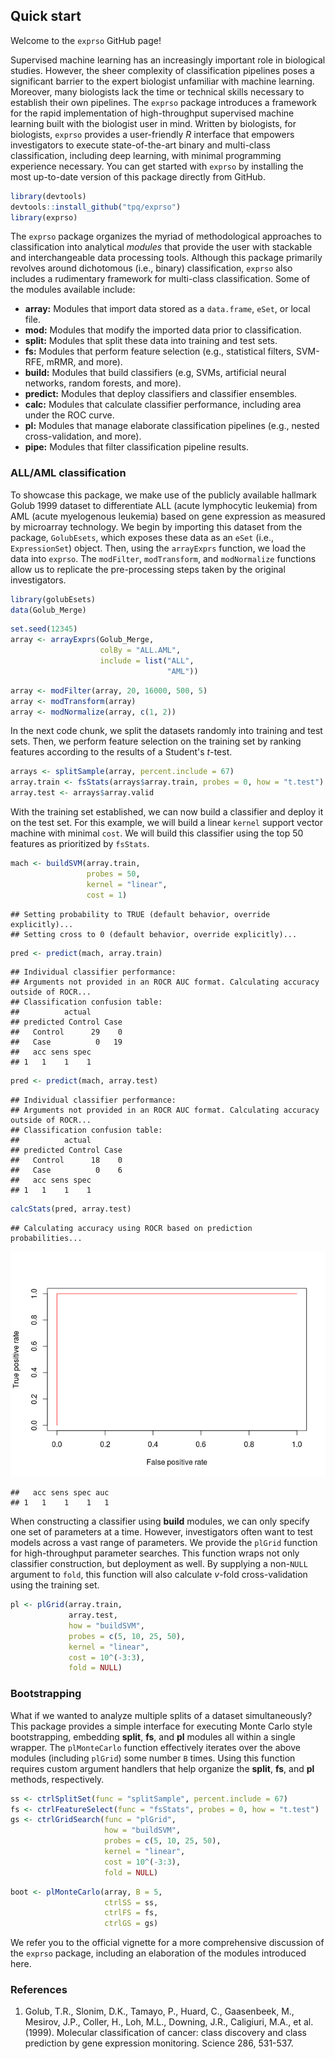 <!-- README.md is generated from README.Rmd. Please edit that file -->
Quick start
-----------

Welcome to the `exprso` GitHub page!

Supervised machine learning has an increasingly important role in biological studies. However, the sheer complexity of classification pipelines poses a significant barrier to the expert biologist unfamiliar with machine learning. Moreover, many biologists lack the time or technical skills necessary to establish their own pipelines. The `exprso` package introduces a framework for the rapid implementation of high-throughput supervised machine learning built with the biologist user in mind. Written by biologists, for biologists, `exprso` provides a user-friendly *R* interface that empowers investigators to execute state-of-the-art binary and multi-class classification, including deep learning, with minimal programming experience necessary. You can get started with `exprso` by installing the most up-to-date version of this package directly from GitHub.

``` r
library(devtools)
devtools::install_github("tpq/exprso")
library(exprso)
```

The `exprso` package organizes the myriad of methodological approaches to classification into analytical *modules* that provide the user with stackable and interchangeable data processing tools. Although this package primarily revolves around dichotomous (i.e., binary) classification, `exprso` also includes a rudimentary framework for multi-class classification. Some of the modules available include:

-   **array:** Modules that import data stored as a `data.frame`, `eSet`, or local file.
-   **mod:** Modules that modify the imported data prior to classification.
-   **split:** Modules that split these data into training and test sets.
-   **fs:** Modules that perform feature selection (e.g., statistical filters, SVM-RFE, mRMR, and more).
-   **build:** Modules that build classifiers (e.g, SVMs, artificial neural networks, random forests, and more).
-   **predict:** Modules that deploy classifiers and classifier ensembles.
-   **calc:** Modules that calculate classifier performance, including area under the ROC curve.
-   **pl:** Modules that manage elaborate classification pipelines (e.g., nested cross-validation, and more).
-   **pipe:** Modules that filter classification pipeline results.

### ALL/AML classification

To showcase this package, we make use of the publicly available hallmark Golub 1999 dataset to differentiate ALL (acute lymphocytic leukemia) from AML (acute myelogenous leukemia) based on gene expression as measured by microarray technology. We begin by importing this dataset from the package, `GolubEsets`, which exposes these data as an `eSet` (i.e., `ExpressionSet`) object. Then, using the `arrayExprs` function, we load the data into `exprso`. The `modFilter`, `modTransform`, and `modNormalize` functions allow us to replicate the pre-processing steps taken by the original investigators.

``` r
library(golubEsets)
data(Golub_Merge)
```

``` r
set.seed(12345)
array <- arrayExprs(Golub_Merge,
                    colBy = "ALL.AML",
                    include = list("ALL",
                                   "AML"))
```

``` r
array <- modFilter(array, 20, 16000, 500, 5)
array <- modTransform(array)
array <- modNormalize(array, c(1, 2))
```

In the next code chunk, we split the datasets randomly into training and test sets. Then, we perform feature selection on the training set by ranking features according to the results of a Student's *t*-test.

``` r
arrays <- splitSample(array, percent.include = 67)
array.train <- fsStats(arrays$array.train, probes = 0, how = "t.test")
array.test <- arrays$array.valid
```

With the training set established, we can now build a classifier and deploy it on the test set. For this example, we will build a linear `kernel` support vector machine with minimal `cost`. We will build this classifier using the top 50 features as prioritized by `fsStats`.

``` r
mach <- buildSVM(array.train,
                 probes = 50,
                 kernel = "linear",
                 cost = 1)
```

    ## Setting probability to TRUE (default behavior, override explicitly)...
    ## Setting cross to 0 (default behavior, override explicitly)...

``` r
pred <- predict(mach, array.train)
```

    ## Individual classifier performance:
    ## Arguments not provided in an ROCR AUC format. Calculating accuracy outside of ROCR...
    ## Classification confusion table:
    ##          actual
    ## predicted Control Case
    ##   Control      29    0
    ##   Case          0   19
    ##   acc sens spec
    ## 1   1    1    1

``` r
pred <- predict(mach, array.test)
```

    ## Individual classifier performance:
    ## Arguments not provided in an ROCR AUC format. Calculating accuracy outside of ROCR...
    ## Classification confusion table:
    ##          actual
    ## predicted Control Case
    ##   Control      18    0
    ##   Case          0    6
    ##   acc sens spec
    ## 1   1    1    1

``` r
calcStats(pred, array.test)
```

    ## Calculating accuracy using ROCR based on prediction probabilities...

![](README_files/figure-markdown_github/unnamed-chunk-8-1.png)

    ##   acc sens spec auc
    ## 1   1    1    1   1

When constructing a classifier using **build** modules, we can only specify one set of parameters at a time. However, investigators often want to test models across a vast range of parameters. We provide the `plGrid` function for high-throughput parameter searches. This function wraps not only classifier construction, but deployment as well. By supplying a non-`NULL` argument to `fold`, this function will also calculate *v*-fold cross-validation using the training set.

``` r
pl <- plGrid(array.train,
             array.test,
             how = "buildSVM",
             probes = c(5, 10, 25, 50),
             kernel = "linear",
             cost = 10^(-3:3),
             fold = NULL)
```

### Bootstrapping

What if we wanted to analyze multiple splits of a dataset simultaneously? This package provides a simple interface for executing Monte Carlo style bootstrapping, embedding **split**, **fs**, and **pl** modules all within a single wrapper. The `plMonteCarlo` function effectively iterates over the above modules (including `plGrid`) some number `B` times. Using this function requires custom argument handlers that help organize the **split**, **fs**, and **pl** methods, respectively.

``` r
ss <- ctrlSplitSet(func = "splitSample", percent.include = 67)
fs <- ctrlFeatureSelect(func = "fsStats", probes = 0, how = "t.test")
gs <- ctrlGridSearch(func = "plGrid",
                     how = "buildSVM",
                     probes = c(5, 10, 25, 50),
                     kernel = "linear",
                     cost = 10^(-3:3),
                     fold = NULL)
```

``` r
boot <- plMonteCarlo(array, B = 5,
                     ctrlSS = ss,
                     ctrlFS = fs,
                     ctrlGS = gs)
```

We refer you to the official vignette for a more comprehensive discussion of the `exprso` package, including an elaboration of the modules introduced here.

### References

1.  Golub, T.R., Slonim, D.K., Tamayo, P., Huard, C., Gaasenbeek, M., Mesirov, J.P., Coller, H., Loh, M.L., Downing, J.R., Caligiuri, M.A., et al. (1999). Molecular classification of cancer: class discovery and class prediction by gene expression monitoring. Science 286, 531-537.
